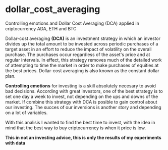 # dollar_cost_averaging
Controlling emotions and Dollar Cost Averaging (DCA) applied in criptocurrency ADA, ETH and BTC


Dollar-cost averaging **(DCA)** is an investment strategy in which an investor divides up the total amount to be invested across periodic purchases of a target asset in an effort to reduce the impact of volatility on the overall purchase. The purchases occur regardless of the asset's price and at regular intervals. In effect, this strategy removes much of the detailed work of attempting to time the market in order to make purchases of equities at the best prices. Dollar-cost averaging is also known as the constant dollar plan.

**Controlling emotions** for investing is a skill absolutely necesary to avoid bad decisions. According with great investors, one of the best strategy is to set one day a week to invest, not depending on the ups and downs of the market. If combine this strategy with DCA is posible to gain control about our investing. The succes of our inversions is another story and depending on a lot of variables.


With this analisis I wanted to find the best time to invest, with the idea in mind that the best way to buy criptocurrency is when it price is low.

**This in not an investing advice, this is only the results of my experiments with data**

